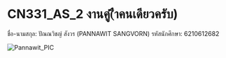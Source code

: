 # CN331_AS_2 งานคู่(ืำคนเดียวครับ)
ชื่อ-นามสกุล: ปัณณวิชญ์ สังวร (PANNAWIT SANGVORN)
รหัสนักศึกษา: 6210612682

![Pannawit_PIC](https://github.com/6210612682/CN331_AS_1/blob/assets/pannawit_PIC_3.jpg)
